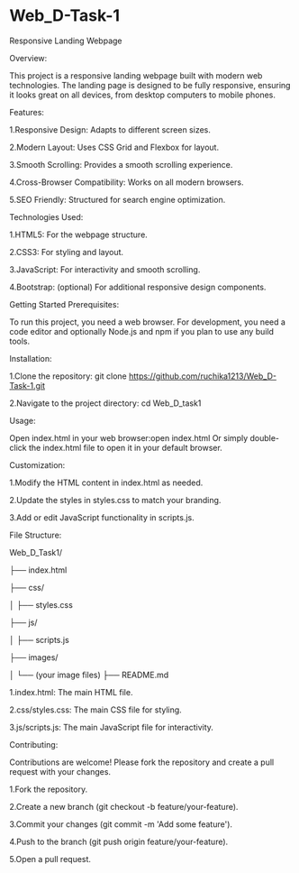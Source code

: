 # Web_D-Task-1
Responsive Landing Webpage

Overview:

This project is a responsive landing webpage built with modern web technologies. The landing page is designed to be fully responsive, ensuring it looks great on all devices, from desktop computers to mobile phones.

Features:

1.Responsive Design: Adapts to different screen sizes.

2.Modern Layout: Uses CSS Grid and Flexbox for layout.

3.Smooth Scrolling: Provides a smooth scrolling experience.

4.Cross-Browser Compatibility: Works on all modern browsers.

5.SEO Friendly: Structured for search engine optimization.

Technologies Used:

1.HTML5: For the webpage structure.

2.CSS3: For styling and layout.

3.JavaScript: For interactivity and smooth scrolling.

4.Bootstrap: (optional) For additional responsive design components.

Getting Started
Prerequisites:

To run this project, you need a web browser. For development, you need a code editor and optionally Node.js and npm if you plan to use any build tools.

Installation:

1.Clone the repository: git clone https://github.com/ruchika1213/Web_D-Task-1.git

2.Navigate to the project directory: cd Web_D_task1

Usage:

Open index.html in your web browser:open index.html
Or simply double-click the index.html file to open it in your default browser.

Customization:

1.Modify the HTML content in index.html as needed.

2.Update the styles in styles.css to match your branding.

3.Add or edit JavaScript functionality in scripts.js.


File Structure:

Web_D_Task1/

├── index.html

├── css/

│   ├── styles.css

├── js/

│   ├── scripts.js

├── images/

│   └── (your image files)
├── README.md

1.index.html: The main HTML file.

2.css/styles.css: The main CSS file for styling.

3.js/scripts.js: The main JavaScript file for interactivity.


Contributing:

Contributions are welcome! Please fork the repository and create a pull request with your changes.

1.Fork the repository.

2.Create a new branch (git checkout -b feature/your-feature).

3.Commit your changes (git commit -m 'Add some feature').

4.Push to the branch (git push origin feature/your-feature).

5.Open a pull request.
